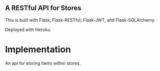 ## A RESTful API for Stores

This is built with Flask, Flask-RESTful, Flask-JWT, and Flask-SQLAlchemy.

Deployed with Heroku.

# Implementation

An api for storing items within stores.
